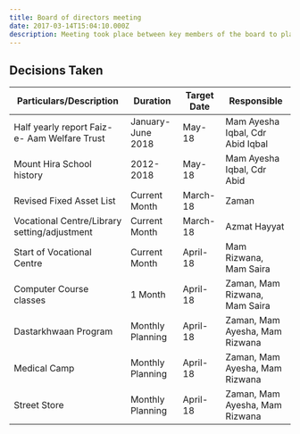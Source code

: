 ```yaml
---
title: Board of directors meeting
date: 2017-03-14T15:04:10.000Z
description: Meeting took place between key members of the board to plan for the future.
---
```


## Decisions Taken

| Particulars/Description                      | Duration          | Target Date | Responsible                      |
| -------------------------------------------- | ----------------- | ----------- | -------------------------------- |
| Half yearly report Faiz-e- Aam Welfare Trust | January-June 2018 | May-18      | Mam Ayesha Iqbal, Cdr Abid Iqbal |
| Mount Hira School history                    | 2012-2018         | May-18      | Mam Ayesha Iqbal, Cdr Abid       |
| Revised Fixed Asset List                     | Current Month     | March-18    | Zaman                            |
| Vocational Centre/Library setting/adjustment | Current Month     | March-18    | Azmat Hayyat                     |
| Start of Vocational Centre                   | Current Month     | April-18    | Mam Rizwana, Mam Saira           |
| Computer Course classes                      | 1 Month           | April-18    | Zaman, Mam Rizwana, Mam Saira    |
| Dastarkhwaan Program                         | Monthly Planning  | April-18    | Zaman, Mam Ayesha, Mam Rizwana   |
| Medical Camp                                 | Monthly Planning  | April-18    | Zaman, Mam Ayesha, Mam Rizwana   |
| Street Store                                 | Monthly Planning  | April-18    | Zaman, Mam Ayesha, Mam Rizwana   |